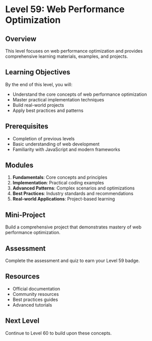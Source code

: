 # Level 59: Web Performance Optimization

## Overview
This level focuses on web performance optimization and provides comprehensive learning materials, examples, and projects.

## Learning Objectives
By the end of this level, you will:
- Understand the core concepts of web performance optimization
- Master practical implementation techniques
- Build real-world projects
- Apply best practices and patterns

## Prerequisites
- Completion of previous levels
- Basic understanding of web development
- Familiarity with JavaScript and modern frameworks

## Modules
1. **Fundamentals**: Core concepts and principles
2. **Implementation**: Practical coding examples
3. **Advanced Patterns**: Complex scenarios and optimizations
4. **Best Practices**: Industry standards and recommendations
5. **Real-world Applications**: Project-based learning

## Mini-Project
Build a comprehensive project that demonstrates mastery of web performance optimization.

## Assessment
Complete the assessment and quiz to earn your Level 59 badge.

## Resources
- Official documentation
- Community resources
- Best practices guides
- Advanced tutorials

## Next Level
Continue to Level 60 to build upon these concepts.
